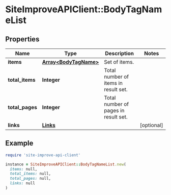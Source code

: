 # SiteImproveAPIClient::BodyTagNameList

## Properties

| Name | Type | Description | Notes |
| ---- | ---- | ----------- | ----- |
| **items** | [**Array&lt;BodyTagName&gt;**](BodyTagName.md) | Set of items. |  |
| **total_items** | **Integer** | Total number of items in result set. |  |
| **total_pages** | **Integer** | Total number of pages in result set. |  |
| **links** | [**Links**](Links.md) |  | [optional] |

## Example

```ruby
require 'site-improve-api-client'

instance = SiteImproveAPIClient::BodyTagNameList.new(
  items: null,
  total_items: null,
  total_pages: null,
  links: null
)
```

